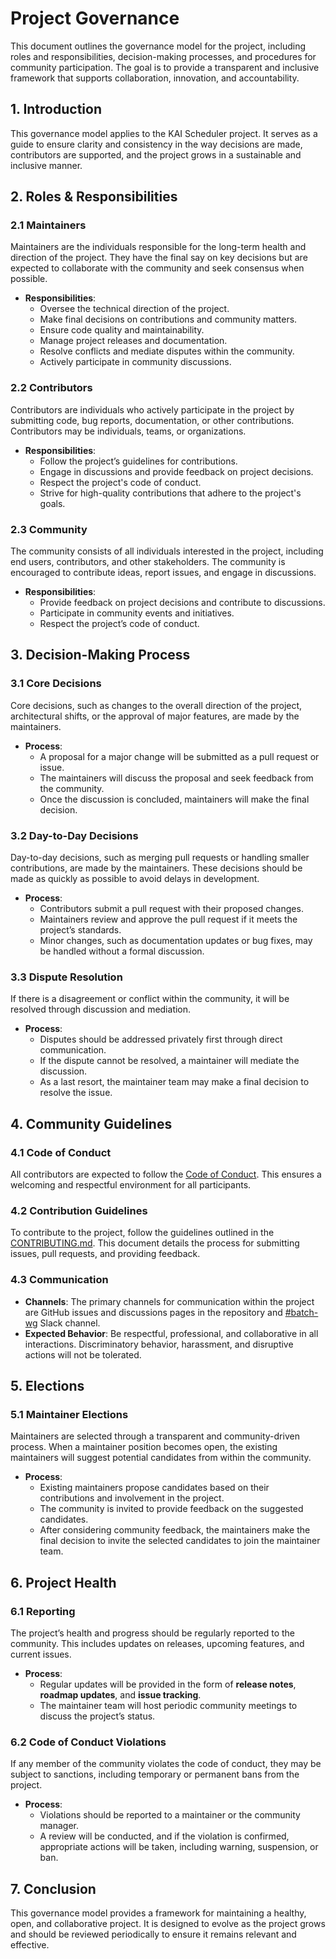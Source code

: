 # Project Governance

This document outlines the governance model for the project, including roles and responsibilities, decision-making processes, and procedures for community participation. 
The goal is to provide a transparent and inclusive framework that supports collaboration, innovation, and accountability.

## 1. Introduction

This governance model applies to the KAI Scheduler project. 
It serves as a guide to ensure clarity and consistency in the way decisions are made, contributors are supported, and the project grows in a sustainable and inclusive manner.

## 2. Roles & Responsibilities

### 2.1 Maintainers

Maintainers are the individuals responsible for the long-term health and direction of the project. 
They have the final say on key decisions but are expected to collaborate with the community and seek consensus when possible.

- **Responsibilities**:
  - Oversee the technical direction of the project.
  - Make final decisions on contributions and community matters.
  - Ensure code quality and maintainability.
  - Manage project releases and documentation.
  - Resolve conflicts and mediate disputes within the community.
  - Actively participate in community discussions.

### 2.2 Contributors

Contributors are individuals who actively participate in the project by submitting code, bug reports, documentation, or other contributions. 
Contributors may be individuals, teams, or organizations.

- **Responsibilities**:
  - Follow the project’s guidelines for contributions.
  - Engage in discussions and provide feedback on project decisions.
  - Respect the project's code of conduct.
  - Strive for high-quality contributions that adhere to the project's goals.

### 2.3 Community

The community consists of all individuals interested in the project, including end users, contributors, and other stakeholders. 
The community is encouraged to contribute ideas, report issues, and engage in discussions.

- **Responsibilities**:
  - Provide feedback on project decisions and contribute to discussions.
  - Participate in community events and initiatives.
  - Respect the project’s code of conduct.

## 3. Decision-Making Process

### 3.1 Core Decisions

Core decisions, such as changes to the overall direction of the project, architectural shifts, or the approval of major features, are made by the maintainers.

- **Process**:
  - A proposal for a major change will be submitted as a pull request or issue.
  - The maintainers will discuss the proposal and seek feedback from the community.
  - Once the discussion is concluded, maintainers will make the final decision.

### 3.2 Day-to-Day Decisions

Day-to-day decisions, such as merging pull requests or handling smaller contributions, are made by the maintainers. 
These decisions should be made as quickly as possible to avoid delays in development.

- **Process**:
  - Contributors submit a pull request with their proposed changes.
  - Maintainers review and approve the pull request if it meets the project’s standards.
  - Minor changes, such as documentation updates or bug fixes, may be handled without a formal discussion.

### 3.3 Dispute Resolution

If there is a disagreement or conflict within the community, it will be resolved through discussion and mediation.

- **Process**:
  - Disputes should be addressed privately first through direct communication.
  - If the dispute cannot be resolved, a maintainer will mediate the discussion.
  - As a last resort, the maintainer team may make a final decision to resolve the issue.

## 4. Community Guidelines

### 4.1 Code of Conduct

All contributors are expected to follow the [Code of Conduct](code_of_conduct.md). 
This ensures a welcoming and respectful environment for all participants.

### 4.2 Contribution Guidelines

To contribute to the project, follow the guidelines outlined in the [CONTRIBUTING.md](CONTRIBUTING.md). 
This document details the process for submitting issues, pull requests, and providing feedback.

### 4.3 Communication

- **Channels**: The primary channels for communication within the project are GitHub issues and discussions pages in the repository and [#batch-wg](https://cloud-native.slack.com/archives/C02Q5DFF3MM) Slack channel.
- **Expected Behavior**: Be respectful, professional, and collaborative in all interactions. Discriminatory behavior, harassment, and disruptive actions will not be tolerated.

## 5. Elections

### 5.1 Maintainer Elections

Maintainers are selected through a transparent and community-driven process. 
When a maintainer position becomes open, the existing maintainers will suggest potential candidates from within the community.

- **Process**:
  - Existing maintainers propose candidates based on their contributions and involvement in the project.
  - The community is invited to provide feedback on the suggested candidates.
  - After considering community feedback, the maintainers make the final decision to invite the selected candidates to join the maintainer team.

## 6. Project Health

### 6.1 Reporting

The project’s health and progress should be regularly reported to the community. This includes updates on releases, upcoming features, and current issues.

- **Process**:
  - Regular updates will be provided in the form of **release notes**, **roadmap updates**, and **issue tracking**.
  - The maintainer team will host periodic community meetings to discuss the project’s status.

### 6.2 Code of Conduct Violations

If any member of the community violates the code of conduct, they may be subject to sanctions, including temporary or permanent bans from the project.

- **Process**:
  - Violations should be reported to a maintainer or the community manager.
  - A review will be conducted, and if the violation is confirmed, appropriate actions will be taken, including warning, suspension, or ban.

## 7. Conclusion

This governance model provides a framework for maintaining a healthy, open, and collaborative project. 
It is designed to evolve as the project grows and should be reviewed periodically to ensure it remains relevant and effective.